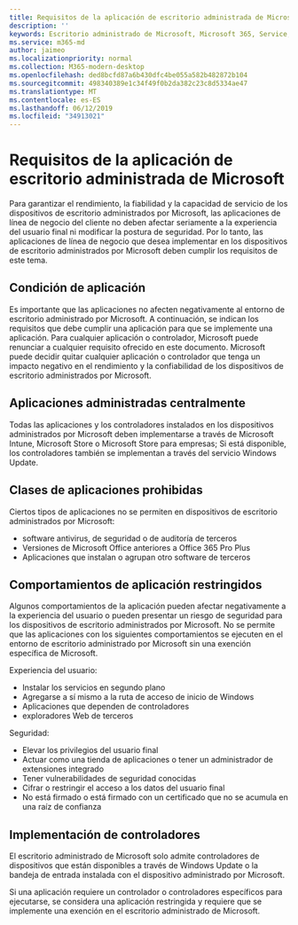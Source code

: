 ```yaml
---
title: Requisitos de la aplicación de escritorio administrada de Microsoft
description: ''
keywords: Escritorio administrado de Microsoft, Microsoft 365, Service, Documentation
ms.service: m365-md
author: jaimeo
ms.localizationpriority: normal
ms.collection: M365-modern-desktop
ms.openlocfilehash: ded8bcfd87a6b430dfc4be055a582b482872b104
ms.sourcegitcommit: 498340389e1c34f49f0b2da382c23c8d5334ae47
ms.translationtype: MT
ms.contentlocale: es-ES
ms.lasthandoff: 06/12/2019
ms.locfileid: "34913021"
---
```

# <a name="microsoft-managed-desktop-app-requirements"></a>Requisitos de la aplicación de escritorio administrada de Microsoft

<!--This topic is the target for aka.ms/app-req. This is aka link is used from EA agreeement for MMD. do not delete.-->

<!--Application addendum -->
 
Para garantizar el rendimiento, la fiabilidad y la capacidad de servicio de los dispositivos de escritorio administrados por Microsoft, las aplicaciones de línea de negocio del cliente no deben afectar seriamente a la experiencia del usuario final ni modificar la postura de seguridad. Por lo tanto, las aplicaciones de línea de negocio que desea implementar en los dispositivos de escritorio administrados por Microsoft deben cumplir los requisitos de este tema.

## <a name="application-condition"></a>Condición de aplicación

Es importante que las aplicaciones no afecten negativamente al entorno de escritorio administrado por Microsoft. A continuación, se indican los requisitos que debe cumplir una aplicación para que se implemente una aplicación. Para cualquier aplicación o controlador, Microsoft puede renunciar a cualquier requisito ofrecido en este documento. Microsoft puede decidir quitar cualquier aplicación o controlador que tenga un impacto negativo en el rendimiento y la confiabilidad de los dispositivos de escritorio administrados por Microsoft.

## <a name="centrally-managed-apps"></a>Aplicaciones administradas centralmente

Todas las aplicaciones y los controladores instalados en los dispositivos administrados por Microsoft deben implementarse a través de Microsoft Intune, Microsoft Store o Microsoft Store para empresas; Si está disponible, los controladores también se implementan a través del servicio Windows Update. 

## <a name="prohibited-app-classes"></a>Clases de aplicaciones prohibidas

Ciertos tipos de aplicaciones no se permiten en dispositivos de escritorio administrados por Microsoft:
- software antivirus, de seguridad o de auditoría de terceros
- Versiones de Microsoft Office anteriores a Office 365 Pro Plus
- Aplicaciones que instalan o agrupan otro software de terceros

## <a name="restricted-app-behaviors"></a>Comportamientos de aplicación restringidos

Algunos comportamientos de la aplicación pueden afectar negativamente a la experiencia del usuario o pueden presentar un riesgo de seguridad para los dispositivos de escritorio administrados por Microsoft. No se permite que las aplicaciones con los siguientes comportamientos se ejecuten en el entorno de escritorio administrado por Microsoft sin una exención específica de Microsoft.

Experiencia del usuario:
- Instalar los servicios en segundo plano
- Agregarse a sí mismo a la ruta de acceso de inicio de Windows
- Aplicaciones que dependen de controladores
- exploradores Web de terceros

Seguridad:
- Elevar los privilegios del usuario final
- Actuar como una tienda de aplicaciones o tener un administrador de extensiones integrado
- Tener vulnerabilidades de seguridad conocidas
- Cifrar o restringir el acceso a los datos del usuario final
- No está firmado o está firmado con un certificado que no se acumula en una raíz de confianza


## <a name="driver-deployment"></a>Implementación de controladores

El escritorio administrado de Microsoft solo admite controladores de dispositivos que están disponibles a través de Windows Update o la bandeja de entrada instalada con el dispositivo administrado por Microsoft. 

Si una aplicación requiere un controlador o controladores específicos para ejecutarse, se considera una aplicación restringida y requiere que se implemente una exención en el escritorio administrado de Microsoft. 

